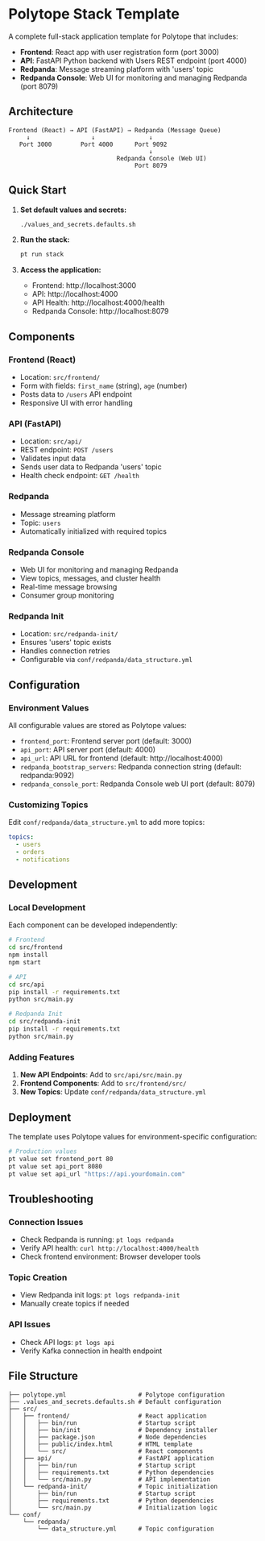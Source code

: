 # Polytope Stack Template

A complete full-stack application template for Polytope that includes:

- **Frontend**: React app with user registration form (port 3000)
- **API**: FastAPI Python backend with Users REST endpoint (port 4000)
- **Redpanda**: Message streaming platform with 'users' topic
- **Redpanda Console**: Web UI for monitoring and managing Redpanda (port 8079)

## Architecture

```
Frontend (React) → API (FastAPI) → Redpanda (Message Queue)
     ↓                 ↓               ↓
   Port 3000        Port 4000      Port 9092
                                       ↓
                              Redpanda Console (Web UI)
                                   Port 8079
```

## Quick Start

1. **Set default values and secrets:**
   ```bash
   ./values_and_secrets.defaults.sh
   ```

2. **Run the stack:**
   ```bash
   pt run stack
   ```

3. **Access the application:**
   - Frontend: http://localhost:3000
   - API: http://localhost:4000
   - API Health: http://localhost:4000/health
   - Redpanda Console: http://localhost:8079

## Components

### Frontend (React)
- Location: `src/frontend/`
- Form with fields: `first_name` (string), `age` (number)
- Posts data to `/users` API endpoint
- Responsive UI with error handling

### API (FastAPI)
- Location: `src/api/`
- REST endpoint: `POST /users`
- Validates input data
- Sends user data to Redpanda 'users' topic
- Health check endpoint: `GET /health`

### Redpanda
- Message streaming platform
- Topic: `users`
- Automatically initialized with required topics

### Redpanda Console
- Web UI for monitoring and managing Redpanda
- View topics, messages, and cluster health
- Real-time message browsing
- Consumer group monitoring

### Redpanda Init
- Location: `src/redpanda-init/`
- Ensures 'users' topic exists
- Handles connection retries
- Configurable via `conf/redpanda/data_structure.yml`

## Configuration

### Environment Values
All configurable values are stored as Polytope values:

- `frontend_port`: Frontend server port (default: 3000)
- `api_port`: API server port (default: 4000)
- `api_url`: API URL for frontend (default: http://localhost:4000)
- `redpanda_bootstrap_servers`: Redpanda connection string (default: redpanda:9092)
- `redpanda_console_port`: Redpanda Console web UI port (default: 8079)

### Customizing Topics
Edit `conf/redpanda/data_structure.yml` to add more topics:

```yaml
topics:
  - users
  - orders
  - notifications
```

## Development

### Local Development
Each component can be developed independently:

```bash
# Frontend
cd src/frontend
npm install
npm start

# API
cd src/api
pip install -r requirements.txt
python src/main.py

# Redpanda Init
cd src/redpanda-init
pip install -r requirements.txt
python src/main.py
```

### Adding Features

1. **New API Endpoints**: Add to `src/api/src/main.py`
2. **Frontend Components**: Add to `src/frontend/src/`
3. **New Topics**: Update `conf/redpanda/data_structure.yml`

## Deployment

The template uses Polytope values for environment-specific configuration:

```bash
# Production values
pt value set frontend_port 80
pt value set api_port 8080
pt value set api_url "https://api.yourdomain.com"
```

## Troubleshooting

### Connection Issues
- Check Redpanda is running: `pt logs redpanda`
- Verify API health: `curl http://localhost:4000/health`
- Check frontend environment: Browser developer tools

### Topic Creation
- View Redpanda init logs: `pt logs redpanda-init`
- Manually create topics if needed

### API Issues
- Check API logs: `pt logs api`
- Verify Kafka connection in health endpoint

## File Structure

```
├── polytope.yml                    # Polytope configuration
├── .values_and_secrets.defaults.sh # Default configuration
├── src/
│   ├── frontend/                   # React application
│   │   ├── bin/run                 # Startup script
│   │   ├── bin/init                # Dependency installer
│   │   ├── package.json            # Node dependencies
│   │   ├── public/index.html       # HTML template
│   │   └── src/                    # React components
│   ├── api/                        # FastAPI application
│   │   ├── bin/run                 # Startup script
│   │   ├── requirements.txt        # Python dependencies
│   │   └── src/main.py             # API implementation
│   └── redpanda-init/              # Topic initialization
│       ├── bin/run                 # Startup script
│       ├── requirements.txt        # Python dependencies
│       └── src/main.py             # Initialization logic
└── conf/
    └── redpanda/
        └── data_structure.yml      # Topic configuration
